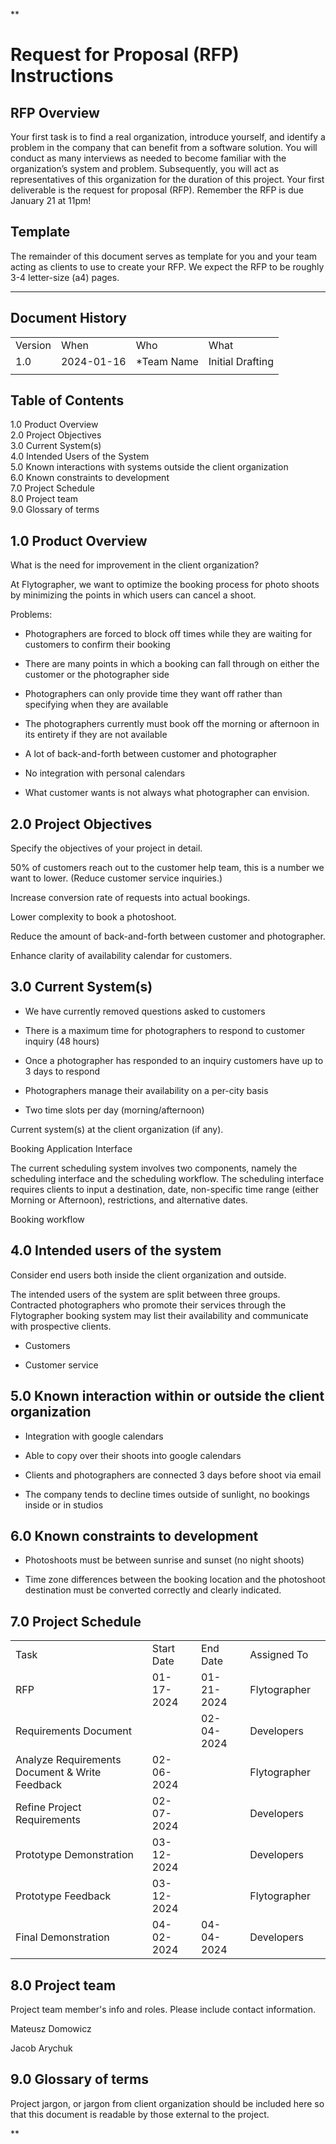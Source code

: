 **

# Request for Proposal (RFP) Instructions

## RFP Overview

Your first task is to find a real organization, introduce yourself, and identify a problem in the company that can benefit from a software solution. You will conduct as many interviews as needed to become familiar with the organization’s system and problem. Subsequently, you will act as representatives of this organization for the duration of this project. Your first deliverable is the request for proposal (RFP). Remember the RFP is due January 21 at 11pm!

## Template

The remainder of this document serves as template for you and your team acting as clients to use to create your RFP. We expect the RFP to be roughly 3-4 letter-size (a4) pages.

---

## Document History
|  |  |  |  |
| ---- | ---- | ---- | ---- |
| Version | When | Who | What |
| 1.0 | 2024-01-16 | *Team Name | Initial Drafting |
|  |  |  |  |

## Table of Contents

1.0 Product Overview  
2.0 Project Objectives  
3.0 Current System(s)  
4.0 Intended Users of the System  
5.0 Known interactions with systems outside the client organization  
6.0 Known constraints to development  
7.0 Project Schedule  
8.0 Project team  
9.0 Glossary of terms

## 1.0 Product Overview

What is the need for improvement in the client organization?

At Flytographer, we want to optimize the booking process for photo shoots by minimizing the points in which users can cancel a shoot. 

Problems:

- Photographers are forced to block off times while they are waiting for customers to confirm their booking
    
- There are many points in which a booking can fall through on either the customer or the photographer side
    
- Photographers can only provide time they want off rather than specifying when they are available
    
- The photographers currently must book off the morning or afternoon in its entirety if they are not available
    
- A lot of back-and-forth between customer and photographer
    
- No integration with personal calendars
    
- What customer wants is not always what photographer can envision.
    

## 2.0 Project Objectives

Specify the objectives of your project in detail.

50% of customers reach out to the customer help team, this is a number we want to lower. (Reduce customer service inquiries.)

Increase conversion rate of requests into actual bookings.

Lower complexity to book a photoshoot.

Reduce the amount of back-and-forth between customer and photographer.

Enhance clarity of availability calendar for customers.

## 3.0 Current System(s)

- We have currently removed questions asked to customers
    
- There is a maximum time for photographers to respond to customer inquiry (48 hours)
    
- Once a photographer has responded to an inquiry customers have up to 3 days to respond
    
- Photographers manage their availability on a per-city basis
    
- Two time slots per day (morning/afternoon)
    

Current system(s) at the client organization (if any).

Booking Application Interface

The current scheduling system involves two components, namely the scheduling interface and the scheduling workflow. The scheduling interface requires clients to input a destination, date, non-specific time range (either Morning or Afternoon), restrictions, and alternative dates. 

Booking workflow

## 4.0 Intended users of the system

Consider end users both inside the client organization and outside.

The intended users of the system are split between three groups. Contracted photographers who promote their services through the Flytographer booking system may list their availability and communicate with prospective clients. 

- Customers
    
- Customer service
    

## 5.0 Known interaction within or outside the client organization

- Integration with google calendars
    
- Able to copy over their shoots into google calendars
    
- Clients and photographers are connected 3 days before shoot via email
    
- The company tends to decline times outside of sunlight, no bookings inside or in studios
    

## 6.0 Known constraints to development

- Photoshoots must be between sunrise and sunset (no night shoots)
    
- Time zone differences between the booking location and the photoshoot destination must be converted correctly and clearly indicated.
    

## 7.0 Project Schedule

|   |   |   |   |   |
|---|---|---|---|---|
|Task|Start Date|End Date|Assigned To||
|RFP|01-17-2024|01-21-2024|Flytographer||
|Requirements Document||02-04-2024|Developers||
|Analyze Requirements Document & Write Feedback|02-06-2024||Flytographer||
|Refine Project Requirements|02-07-2024||Developers||
|Prototype Demonstration|03-12-2024||Developers||
|Prototype Feedback|03-12-2024||Flytographer||
|Final Demonstration|04-02-2024|04-04-2024|Developers||

  

## 8.0 Project team

Project team member's info and roles. Please include contact information.

Mateusz Domowicz

Jacob Arychuk

## 9.0 Glossary of terms

Project jargon, or jargon from client organization should be included here so that this document is readable by those external to the project.

  
**
